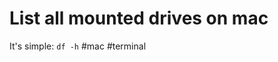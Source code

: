 <!--
title: List all mounted drives on mac
date: 11.3.2013 09:25:01
author: Roman Ožana <ozana@omdesign.cz>
tags: mac, terminal
-->


# List all mounted drives on mac

It's simple: `df -h` #mac #terminal
